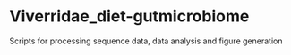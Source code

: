 # Viverridae_diet-gutmicrobiome
Scripts for processing sequence data, data analysis and figure generation
